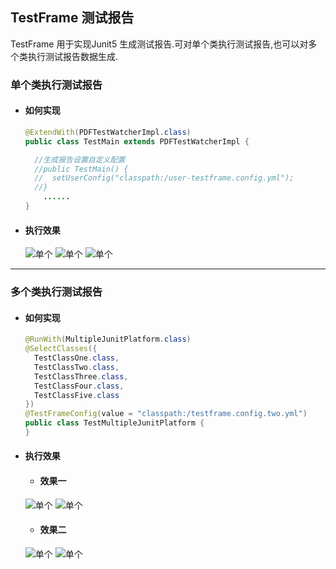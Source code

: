 ## TestFrame  测试报告 ##

TestFrame  用于实现Junit5 生成测试报告.可对单个类执行测试报告,也可以对多个类执行测试报告数据生成.

### 单个类执行测试报告 ###
- #### 如何实现  ####
    ```java
    @ExtendWith(PDFTestWatcherImpl.class)
    public class TestMain extends PDFTestWatcherImpl {
    
      //生成报告设置自定义配置
      //public TestMain() {
      //  setUserConfig("classpath:/user-testframe.config.yml");
      //}
    	......
    }
    ```

- ####   执行效果 ####

    ![单个](https://github.com/liangchaos/testframe/blob/master/enterprise-system-testframe/doc/zip/TTEXT2020-01-10_163517640__1.jpg)
    ![单个](https://github.com/liangchaos/testframe/blob/master/enterprise-system-testframe/doc/zip/TTEXT2020-01-10_163517640__2.jpg)
    ![单个](https://github.com/liangchaos/testframe/blob/master/enterprise-system-testframe/doc/zip/TTEXT2020-01-10_163517640__3.jpg)
---

### 多个类执行测试报告 ###

- #### 如何实现 ####

  ```java
  @RunWith(MultipleJunitPlatform.class)
  @SelectClasses({
    TestClassOne.class,
    TestClassTwo.class,
    TestClassThree.class,
    TestClassFour.class,
    TestClassFive.class
  })
  @TestFrameConfig(value = "classpath:/testframe.config.two.yml")
  public class TestMultipleJunitPlatform {
  }
  ```

  

- #### 执行效果 ####

  - #### 效果一 ####

   ![单个](https://github.com/liangchaos/testframe/blob/master/enterprise-system-testframe/doc/zip/TTEXT2020-01-10_163528380__1.jpg)
   ![单个](https://github.com/liangchaos/testframe/blob/master/enterprise-system-testframe/doc/zip/TTEXT2020-01-10_163528380__2.jpg)

  - #### 效果二 ####
   ![单个](https://github.com/liangchaos/testframe/blob/master/enterprise-system-testframe/doc/zip/TTEXT2020-01-10_163531297__1.jpg)
   ![单个](https://github.com/liangchaos/testframe/blob/master/enterprise-system-testframe/doc/zip/TTEXT2020-01-10_163531297__2.jpg)









